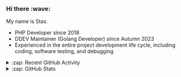 <h3>Hi there :wave:</h3>

My name is Stas.

- PHP Developer since 2018
- DDEV Maintainer (Golang Developer) since Autumn 2023
- Experienced in the entire project development life cycle, including coding, software testing, and debugging

<details>
  <summary>:zap: Recent GitHub Activity</summary>

<!--RECENT_ACTIVITY:start-->
1. 🔴 Requested changes in [#6589](https://github.com/ddev/ddev/pull/6589#pullrequestreview-2499816282) in [ddev/ddev](https://github.com/ddev/ddev)<br>
2. ⬆️ Pushed 3 commit(s) to [stasadev/ddev](https://github.com/stasadev/ddev)<br>
3. ⬆️ Pushed 1 commit(s) to [stasadev/ddev](https://github.com/stasadev/ddev)<br>
4. ✔️ Closed issue [#6838](https://github.com/ddev/ddev/issues/6838) in [ddev/ddev](https://github.com/ddev/ddev)<br>
5. ⬆️ Pushed 1 commit(s) to [stasadev/ddev](https://github.com/stasadev/ddev)<br>
6. ⬆️ Pushed 1 commit(s) to [stasadev/ddev](https://github.com/stasadev/ddev)<br>
7. 💪 Opened PR [#6837](https://github.com/ddev/ddev/pull/6837) in [ddev/ddev](https://github.com/ddev/ddev)<br>
8. 💪 Opened PR [#6836](https://github.com/ddev/ddev/pull/6836) in [ddev/ddev](https://github.com/ddev/ddev)<br>
9. ❗️ Opened issue [#6835](https://github.com/ddev/ddev/issues/6835) in [ddev/ddev](https://github.com/ddev/ddev)<br>
10. ⬆️ Pushed 1 commit(s) to [stasadev/ddev](https://github.com/stasadev/ddev)<br>
<!--RECENT_ACTIVITY:end-->

</details>

<details>
  <summary>:zap: GitHub Stats</summary>

  <picture>
    <source
      srcset="https://github-readme-stats.vercel.app/api?username=stasadev&show_icons=true&count_private=true&include_all_commits=true&hide_border=true&theme=tokyonight"
      media="(prefers-color-scheme: dark)"
    />
    <source
      srcset="https://github-readme-stats.vercel.app/api?username=stasadev&show_icons=true&count_private=true&include_all_commits=true&hide_border=true"
      media="(prefers-color-scheme: light), (prefers-color-scheme: no-preference)"
    />
    <img src="https://github-readme-stats.vercel.app/api?username=stasadev&show_icons=true&count_private=true&include_all_commits=true&hide_border=true" />
  </picture>

</details>
